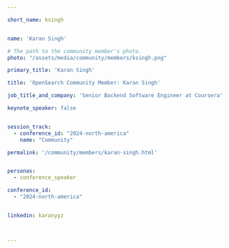 ```yaml
---

short_name: ksingh


name: 'Karan Singh'

# The path to the community member's photo.
photo: "/assets/media/community/members/ksingh.png"

primary_title: 'Karan Singh'

title: 'OpenSearch Community Member: Karan Singh'

job_title_and_company: 'Senior Backend Software Engineer at Coursera'

keynote_speaker: false


session_track: 
  - conference_id: "2024-north-america"
    name: "Community"

permalink: '/community/members/karan-singh.html'


personas:
  - conference_speaker

conference_id:
  - "2024-north-america"


linkedin: karanyyz



---
```


